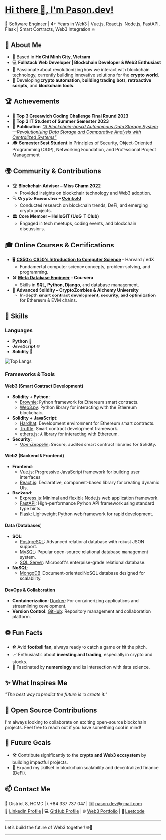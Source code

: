 # [Hi there 👋, I'm Pason.dev!](https://pasonweb3cv.vercel.app/)
🔗 Software Engineer | 4+ Years in Web3 | Vue.js, React.js |Node.js, FastAPI, Flask | Smart Contracts, Web3 Integration 🔥  

## 🚀 About Me
- 🏡 Based in **Ho Chi Minh City, Vietnam**
- 💻 **Fullstack Web Developer | Blockchain Developer & Web3 Enthusiast**  
- 🌟 Passionate about revolutionizing how we interact with blockchain technology, currently building innovative solutions for the **crypto world**.
- 🧮 Developing **crypto automation**, **building trading bots**, **retroactive scripts**, and **blockchain tools**.

## 🏆 Achievements
- 🥉 **Top 3 Greenwich Coding Challenge Final Round 2023**
- 🥉 **Top 3 IT Student of Summer Semester 2023**
- 📄 **Publication**: [*"A Blockchain-based Autonomous Data Storage System—Revolutionizing Data Storage and Comparative Analysis with Centralized Systems"*](https://www.ijcaonline.org/archives/volume185/number35/32917-2023923141/)
- 🎓 **Semester Best Student** in Principles of Security, Object-Oriented Programming (OOP), Networking Foundation, and Professional Project Management 

## 🌍 Community & Contributions  
- 🏆 **Blockchain Advisor – Miss Charm 2022**  
  - Provided insights on blockchain technology and Web3 adoption.  
- 🔍 **Crypto Researcher – [Coinbold](https://coinbold.io/)**  
  - Conducted research on blockchain trends, DeFi, and emerging crypto projects.  
- 🏛 **Core Member – HelloGIT (UoG IT Club)**  
  - Engaged in tech meetups, coding events, and blockchain discussions.
   
## 🎓 Online Courses & Certifications  
- 🖥 **[CS50x: CS50's Introduction to Computer Science](https://courses.edx.org/certificates/2ab6c6dea6bd4829a66aba217f21023f)** – Harvard / edX  
  - Fundamental computer science concepts, problem-solving, and programming.  
- 🛠 **[Meta Database Engineer](https://www.coursera.org/account/accomplishments/specialization/certificate/WULD8WDTXLUJ) – Coursera**  
  - Skills in **SQL, Python, Django**, and database management.  
- 🔗 **Advanced Solidity – CryptoZombies & Alchemy University**  
  - In-depth **smart contract development, security, and optimization** for Ethereum & EVM chains.  

## 🔧 Skills
### Languages
- **Python** 🐍  
- **JavaScript** 🌐  
- **Solidity** 🔗

![Top Langs](https://github-readme-stats.vercel.app/api/top-langs/?username=Pasonnn&layout=compact&theme=dark)

### Frameworks & Tools

#### **Web3 (Smart Contract Development)**
- **Solidity + Python**:  
  - [Brownie](https://eth-brownie.readthedocs.io/en/stable/): Python framework for Ethereum smart contracts.  
  - [Web3.py](https://web3py.readthedocs.io/en/stable/): Python library for interacting with the Ethereum blockchain.
- **Solidity + JavaScript**:  
  - [Hardhat](https://hardhat.org/): Development environment for Ethereum smart contracts.  
  - [Truffle](https://trufflesuite.com/): Smart contract development framework.  
  - [ethers.js](https://docs.ethers.io/v5/): A library for interacting with Ethereum.
- **Security**:  
  - [OpenZeppelin](https://openzeppelin.com/contracts/): Secure, audited smart contract libraries for Solidity.

#### **Web2 (Backend & Frontend)**
- **Frontend**:
  - [Vue.js](https://vuejs.org/): Progressive JavaScript framework for building user interfaces.
  - [React.js](https://reactjs.org/): Declarative, component-based library for creating dynamic UIs.
- **Backend**:
  - [Express.js](https://expressjs.com/): Minimal and flexible Node.js web application framework.
  - [FastAPI](https://fastapi.tiangolo.com/): High-performance Python API framework using standard type hints.
  - [Flask](https://flask.palletsprojects.com/): Lightweight Python web framework for rapid development.

#### **Data (Databases)**
- **SQL**:
  - [PostgreSQL](https://www.postgresql.org/): Advanced relational database with robust JSON support.
  - [MySQL](https://www.mysql.com/): Popular open-source relational database management system.
  - [SQL Server](https://www.microsoft.com/en-us/sql-server): Microsoft's enterprise-grade relational database.
- **NoSQL**:
  - [MongoDB](https://www.mongodb.com/): Document-oriented NoSQL database designed for scalability.

#### **DevOps & Collaboration**
- **Containerization**: [Docker](https://www.docker.com/): For containerizing applications and streamlining development.  
- **Version Control**: [GitHub](https://github.com/): Repository management and collaboration platform.

## ⚽ Fun Facts
- ⚽ Avid **football fan**, always ready to catch a game or hit the pitch.  
- 📈 Enthusiastic about **investing and trading**, especially in crypto and stocks.  
- 🧮 Fascinated by **numerology** and its intersection with data science.  

## ✨ What Inspires Me
*"The best way to predict the future is to create it."*    

## 🌟 Open Source Contributions
I'm always looking to collaborate on exciting open-source blockchain projects. Feel free to reach out if you have something cool in mind!

## 🎯 Future Goals
- 🛠️ Contribute significantly to the **crypto and Web3 ecosystem** by building impactful projects.  
- 🚀 Expand my skillset in blockchain scalability and decentralized finance (DeFi).  

## 📫 Contact Me  
📍 District 8, HCMC | 📞 +84 337 737 047 | ✉️ [pason.dev@gmail.com](mailto:pason.dev@gmail.com)  
💼 [LinkedIn Profile](https://www.linkedin.com/in/pasonnn/) | 💻 [GitHub Profile](https://github.com/Pasonnn) | 🌐 [Web3 Portfolio](https://pasonweb3cv.vercel.app/) | 🧩 [Leetcode](https://leetcode.com/u/pasonnn/)

---

Let’s build the future of Web3 together! 🌐🚀

---
